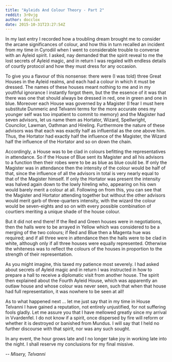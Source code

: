 ```yaml
---
title: "Ayleids And Colour Theory - Part 2"
reddit: 3r0vjg
author: docclox
date: 2015-10-31T23:27:54Z
---
```


In my last entry I recorded how a troubling dream brought me to consider the arcane significances of colour, and how this in turn recalled an incident from my time in Cyrodiil when I went to considerable trouble to converse with an Ayleid spirit. I asked, nay demanded that the spirit reveal to me the lost secrets of Ayleid magic, and in return I was regaled with endless details of courtly protocol and how they must dress for any occasion. 

To give you a flavour of this nonsense: there were (I was told) three Great Houses in the Ayleid realms, and each had a colour in which it must be dressed. The names of these houses meant nothing to me and in my youthful ignorance I instantly forgot them, but the the essence of it was that there was one that should always be dressed in red, one in green and one in blue. Moreover each House was governed by a Magister (I fear I must here substitute Dunmeric and Telvanni terms for the more accurate ones my younger self was too impatient to commit to memory) and the Magister had seven advisors, let us name them as Hortator, Wizard, Spellwright, Councilor, Lawman, Oathman and Hireling. Furthermore the nature of these advisors was that each was exactly half as influential as the one above him. Thus, the Hortator had exactly half the influence of the Magister, the Wizard half the influence of the Hortator and so on down the chain. 

Accordingly, a House was to be clad in colours befitting the representatives in attendance. So if the House of Blue sent its Magister and all his advisors to a function then their robes were to be as blue as blue could be. If only the Magister was in attendance then the intensity of the colour would be half of that, since the influence of all the advisors in total is very nearly equal to that of the Magister himself. If only the Hortator was present the intensity was halved again down to the lowly hireling who, appearing on his own would barely merit a colour at all. Following on from this, you can see that the Magister and Hortator attending together but without the other advisors would merit garb of three-quarters intensity, with the wizard the colour would be seven-eights and so on with every possible combination of courtiers meriting a unique shade of the house colour.

But it did not end there! If the Red and Green houses were in negotiations, then the halls were to be arrayed in Yellow which was considered to be a merging of the two colours; if Red and Blue then a Magenta hue was required; and if all three were in attendance then the halls were to be clad in white, although only if all three houses were equally represented. Otherwise the whiteness was to reflect the colours of the houses in proportion to the strength of their representation.

As you might imagine, this taxed my patience most severely. I had asked about secrets of Ayleid magic and in return I was instructed in how to prepare a hall to receive a diplomatic visit from another house. The spirit then explained about the Fourth Ayleid House, which was apparently an outlaw house and whose colour was never seen, such that when that house had full representation, it was nowhere to be seen at all!

As to what happened next ... let me just say that in my time in House Telvanni I have gained a reputation, not entirely unjustified, for not suffering fools gladly. Let me assure you that I have mellowed greatly since my arrival in Vvardenfel. I do not know if a spirit, once dispersed by fire will reform or whether it is destroyed or banished from Mundus. I will say that I held no further discourse with that spirit, nor was any such sought. 

In any event, the hour grows late and I no longer take joy in working late into the night. I shall reserve my conclusions for my final missive.

*-- Misery, Telvanni*

